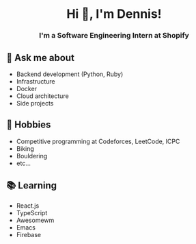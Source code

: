 <h1 align="center"> Hi 👋, I'm Dennis!</h1>
<h3 align="center"> I'm a Software Engineering Intern at Shopify</h3>

## 💬 Ask me about
- Backend development (Python, Ruby)
- Infrastructure
- Docker
- Cloud architecture
- Side projects 

## 📅 Hobbies
- Competitive programming at Codeforces, LeetCode, ICPC
- Biking
- Bouldering
- etc...

## 📚 Learning
- React.js 
- TypeScript
- Awesomewm
- Emacs
- Firebase
